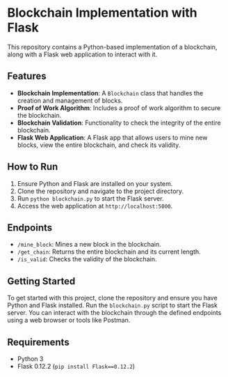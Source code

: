 # Blockchain Implementation with Flask

This repository contains a Python-based implementation of a blockchain, along with a Flask web application to interact with it.

## Features

- **Blockchain Implementation**: A `Blockchain` class that handles the creation and management of blocks.
- **Proof of Work Algorithm**: Includes a proof of work algorithm to secure the blockchain.
- **Blockchain Validation**: Functionality to check the integrity of the entire blockchain.
- **Flask Web Application**: A Flask app that allows users to mine new blocks, view the entire blockchain, and check its validity.

## How to Run

1. Ensure Python and Flask are installed on your system.
2. Clone the repository and navigate to the project directory.
3. Run `python blockchain.py` to start the Flask server.
4. Access the web application at `http://localhost:5000`.

## Endpoints

- `/mine_block`: Mines a new block in the blockchain.
- `/get_chain`: Returns the entire blockchain and its current length.
- `/is_valid`: Checks the validity of the blockchain.

## Getting Started

To get started with this project, clone the repository and ensure you have Python and Flask installed. Run the `blockchain.py` script to start the Flask server. You can interact with the blockchain through the defined endpoints using a web browser or tools like Postman.

## Requirements

- Python 3
- Flask 0.12.2 (`pip install Flask==0.12.2`)
